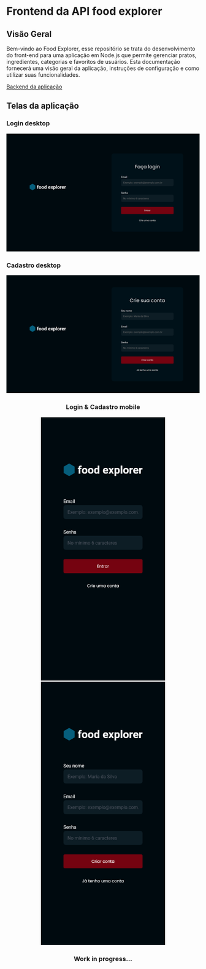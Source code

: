 # Frontend da API food explorer
## Visão Geral

Bem-vindo ao Food Explorer, esse repositório se trata do desenvolvimento do front-end para uma aplicação em Node.js que permite gerenciar pratos, ingredientes, categorias e favoritos de usuários. Esta documentação fornecerá uma visão geral da aplicação, instruções de configuração e como utilizar suas funcionalidades.

[Backend da aplicação](https://github.com/Maxtherox/foodexplorer-nodejs-backend)
## Telas da aplicação

### Login desktop
![alt](src/assets/github/prints/login_desktop.png)
### Cadastro desktop
![alt](src/assets/github/prints/signup_desktop.png)

### <center>Login & Cadastro mobile</center>
<div style="display: inline_block" align="center">
<img src="src/assets/github/prints/signin_mobile.png" width="324px" alt="">
<img src="src/assets/github/prints/signup_mobile.png" width="324px" alt="">
</div>

### <center>Work in progress...</center>